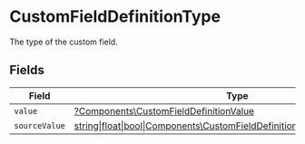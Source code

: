 # CustomFieldDefinitionType

The type of the custom field.


## Fields

| Field                                                                                                                                    | Type                                                                                                                                     | Required                                                                                                                                 | Description                                                                                                                              |
| ---------------------------------------------------------------------------------------------------------------------------------------- | ---------------------------------------------------------------------------------------------------------------------------------------- | ---------------------------------------------------------------------------------------------------------------------------------------- | ---------------------------------------------------------------------------------------------------------------------------------------- |
| `value`                                                                                                                                  | [?Components\CustomFieldDefinitionValue](../../Models/Components/CustomFieldDefinitionValue.md)                                          | :heavy_minus_sign:                                                                                                                       | N/A                                                                                                                                      |
| `sourceValue`                                                                                                                            | [string\|float\|bool\|Components\CustomFieldDefinitionSourceValue4\|array\|null](../../Models/Components/CustomFieldDefinitionSourceValue.md) | :heavy_minus_sign:                                                                                                                       | N/A                                                                                                                                      |